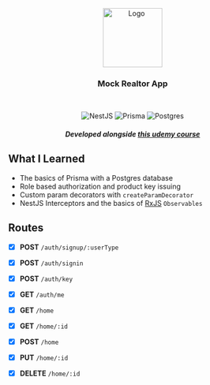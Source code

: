 <div align="center">

  <img src="https://nestjs.com/img/logo-small.svg" alt="Logo" width="120">
  
  <h3 align="center">
     Mock Realtor App
  </h3>
    <br />
  
  <div align="center">

   ![NestJS](https://img.shields.io/badge/nestjs-%23E0234E.svg?logo=nestjs&logoColor=white&style=for-the-badge)
   ![Prisma](https://img.shields.io/badge/Prisma-3982CE?style=for-the-badge&logo=Prisma&logoColor=white)
   ![Postgres](https://img.shields.io/badge/PostgreSQL-316192?style=for-the-badge&logo=postgresql&logoColor=white)

  </div>
  
  <h5>Developed alongside <a href="https://www.udemy.com/course/the-nest-js-bootcamp-complete-developer-guide" target="_blank">this udemy course</a></h5>
  
</div>

## What I Learned
  
  - The basics of Prisma with a Postgres database
  - Role based authorization and product key issuing
  - Custom param decorators with `createParamDecorator`
  - NestJS Interceptors and the basics of [RxJS](https://rxjs.dev/) `Observables`
   
## Routes

  - [X] **POST** `/auth/signup/:userType`
  - [X] **POST** `/auth/signin`
  - [X] **POST** `/auth/key`
  - [X] **GET** `/auth/me`
  
  - [X] **GET** `/home`
  - [X] **GET** `/home/:id`
  - [X] **POST** `/home`
  - [X] **PUT** `/home/:id`
  - [X] **DELETE** `/home/:id`
